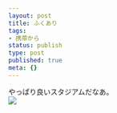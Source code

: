 ```yaml
---
layout: post
title: ふくあり
tags:
- 携帯から
status: publish
type: post
published: true
meta: {}
---
```

<div class="caption">やっぱり良いスタジアムだなあ。</div>
<div class="photo"><img src="http://wo.skr.jp/images/uploads/blog-photo-1177147392.1-0.jpg" /></div>
